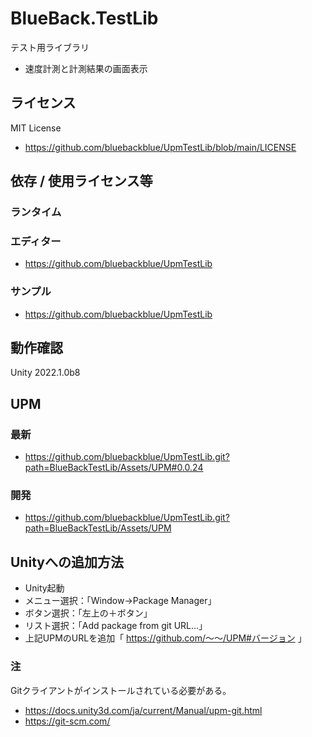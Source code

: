 # BlueBack.TestLib
テスト用ライブラリ
* 速度計測と計測結果の画面表示

## ライセンス
MIT License
* https://github.com/bluebackblue/UpmTestLib/blob/main/LICENSE

## 依存 / 使用ライセンス等
### ランタイム
### エディター
* https://github.com/bluebackblue/UpmTestLib
### サンプル
* https://github.com/bluebackblue/UpmTestLib

## 動作確認
Unity 2022.1.0b8

## UPM
### 最新
* https://github.com/bluebackblue/UpmTestLib.git?path=BlueBackTestLib/Assets/UPM#0.0.24
### 開発
* https://github.com/bluebackblue/UpmTestLib.git?path=BlueBackTestLib/Assets/UPM

## Unityへの追加方法
* Unity起動
* メニュー選択：「Window->Package Manager」
* ボタン選択：「左上の＋ボタン」
* リスト選択：「Add package from git URL...」
* 上記UPMのURLを追加「 https://github.com/～～/UPM#バージョン 」
### 注
Gitクライアントがインストールされている必要がある。
* https://docs.unity3d.com/ja/current/Manual/upm-git.html
* https://git-scm.com/


